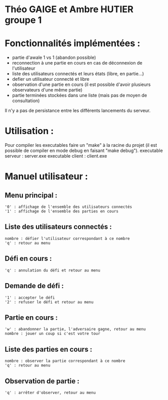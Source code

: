 # Théo GAIGE et Ambre HUTIER groupe 1

# Fonctionnalités implémentées :
- partie d'awale 1 vs 1 (abandon possible)
- reconnection à une partie en cours en cas de déconnexion de l'utilisateur
- liste des utilisateurs connectés et leurs états (libre, en partie...)
- defier un utilisateur connecté et libre
- observation d'une partie en cours (il est possible d'avoir plusieurs observateurs d'une même partie)
- partie terminées stockées dans une liste (mais pas de moyen de consultation)

Il n'y a pas de persistance entre les différents lancements du serveur.

# Utilisation :
Pour compiler les executables faire un "make" à la racine du projet (il est possible de compiler en mode debug en faisant "make debug").
executable serveur : server.exe
executable client : client.exe

# Manuel utilisateur :
## Menu principal :
    '0' : affichage de l'ensemble des utilisateurs connectés
    '1' : affichage de l'ensemble des parties en cours

## Liste des utilisateurs connectés :
    nombre : défier l'utilisateur correspondant à ce nombre
    'q' : retour au menu

## Défi en cours :
    'q' : annulation du défi et retour au menu

## Demande de défi :
    '1' : accepter le défi
    '2' : refuser le défi et retour au menu

## Partie en cours :
    'w' : abandonner la partie, l'adversaire gagne, retour au menu
    nombre : jouer un coup si c'est votre tour

## Liste des parties en cours :
    nombre : observer la partie correspondant à ce nombre
    'q' : retour au menu

## Observation de partie :
    'q' : arrêter d'observer, retour au menu